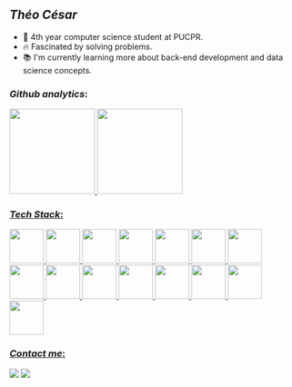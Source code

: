 ## _Théo César_

- 🔭 4th year computer science student at PUCPR.
- 🔥 Fascinated by solving problems.
- 📚 I'm currently learning more about back-end development and data science concepts.

### _Github analytics_:
<div>
  <a href="https://github.com/theocesar">
<img height="150" src="https://github-readme-stats.vercel.app/api?username=theocesar&show_icons=true&theme=tokyonight&include_all_commits=true&count_private=true"/>
<img height="150" src="https://github-readme-stats.vercel.app/api/top-langs/?username=theocesar&layout=compact&langs_count=7&theme=tokyonight"/>
</div>
  
### _Tech Stack_:

<div>

  <img src="https://cdn.jsdelivr.net/gh/devicons/devicon@latest/icons/hadoop/hadoop-original.svg" width="60" height="60"/>
  <img src="https://cdn.jsdelivr.net/gh/devicons/devicon@latest/icons/apachespark/apachespark-original.svg" width="60" height="60"/>        
  <img src="https://cdn.jsdelivr.net/gh/devicons/devicon@latest/icons/html5/html5-original.svg" width="60" height="60"/>
  <img src="https://cdn.jsdelivr.net/gh/devicons/devicon@latest/icons/css3/css3-original.svg" width="60" height="60"/>
  <img src="https://cdn.jsdelivr.net/gh/devicons/devicon@latest/icons/python/python-original.svg" width="60" height="60"/>
  <img src="https://cdn.jsdelivr.net/gh/devicons/devicon@latest/icons/java/java-original.svg" width="60" height="60"/>
  <img src="https://cdn.jsdelivr.net/gh/devicons/devicon@latest/icons/git/git-original.svg" width="60" height="60"/>
  <img src="https://cdn.jsdelivr.net/gh/devicons/devicon@latest/icons/rust/rust-original.svg" width="60" height="60"/>

  <img src="https://cdn.jsdelivr.net/gh/devicons/devicon@latest/icons/postgresql/postgresql-original.svg" width="60" height="60"/>
  <img src="https://cdn.jsdelivr.net/gh/devicons/devicon@latest/icons/mysql/mysql-original.svg" height="60" width="60"/>
  <img src="https://cdn.jsdelivr.net/gh/devicons/devicon@latest/icons/microsoftsqlserver/microsoftsqlserver-original.svg" width="60" height="60"/>

  <img src="https://cdn.jsdelivr.net/gh/devicons/devicon@latest/icons/csharp/csharp-original.svg" width="60" height="60"/>
  <img src="https://cdn.jsdelivr.net/gh/devicons/devicon@latest/icons/dotnetcore/dotnetcore-original.svg" width="60" height="60"/>
  <img src="https://cdn.jsdelivr.net/gh/devicons/devicon@latest/icons/dot-net/dot-net-original.svg" width="60" height="60"/>
  
  <img src="https://cdn.jsdelivr.net/gh/devicons/devicon@latest/icons/spring/spring-original.svg" width="60" height="60"/>

</div>
 
### _Contact me_:
 
 <div> 
  <a href="https://www.linkedin.com/in/th%C3%A9o-c%C3%A9sar-21a745263/" target="_blank"><img src="https://img.shields.io/badge/-LinkedIn-%230077B5?style=for-the-badge&logo=linkedin&logoColor=white"></a> 
  <a href = "mailto:theosilva3476@gmail.com" target="_blank"><img src="https://img.shields.io/badge/-Gmail-%23333?style=for-the-badge&logo=gmail&logoColor=white" ></a>
 </div>
 
 
       
